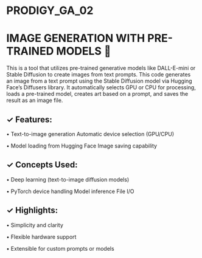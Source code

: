 # PRODIGY_GA_02

# IMAGE GENERATION WITH PRE-TRAINED MODELS 🤖

This is a tool that utilizes pre-trained generative models like DALL-E-mini or Stable Diffusion to create images from text prompts. This code generates an image from a text prompt using the Stable Diffusion model via Hugging Face’s Diffusers library. It automatically selects GPU or CPU for processing, loads a pre-trained model, creates art based on a prompt, and saves the result as an image file. 

## ✓ Features: 

• Text-to-image generation Automatic device selection (GPU/CPU) 

• Model loading from Hugging Face Image saving capability

## ✓ Concepts Used: 

• Deep learning (text-to-image diffusion models) 

• PyTorch device handling Model inference File I/O 

## ✓ Highlights: 

• Simplicity and clarity 

• Flexible hardware support 

• Extensible for custom prompts or models
